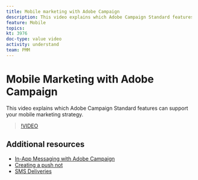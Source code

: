 ```yaml
---
title: Mobile marketing with Adobe Campaign
description: This video explains which Adobe Campaign Standard features can support your mobile marketing strategy.
feature: Mobile
topics: 
kt: 3976
doc-type: value video
activity: understand
team: PMM
---
```


# Mobile Marketing with Adobe Campaign

This video explains which Adobe Campaign Standard features can support your mobile marketing strategy.

>[!VIDEO](https://video.tv.adobe.com/v/29468?quality=12)

## Additional resources

* [In-App Messaging with Adobe Campaign](/help/communication-channels/mobile/in-app/in-app-message-overview.md)
* [Creating a push not](/help/communication-channels/mobile/push-notifications/creating-a-push-notification.md)
* [SMS Deliveries](/help/communication-channels/mobile/sms/sms-delivery.md)
